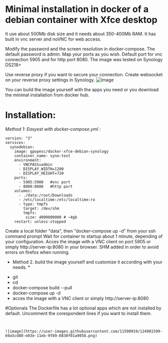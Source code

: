 # Minimal installation in docker of a debian container with Xfce desktop

It use about 500Mb disk size and it needs about 350-400Mb RAM.
It has built in vnc server and noVNC for web access.

Modify the password and the screen resolution in docker-compose. The default password is admin.
Map your ports as you wish. Default port for vnc connection 5905 and for http port 8080.
The image was tested on Synology DS218+

Use reverse proxy if you want to secure your connection. Create websocket on your reverse proxy settings in Synology.
![image](https://user-images.githubusercontent.com/11590919/124982716-b4741500-e03f-11eb-968d-99a0c4ae46f7.png)


You can build the image yourself with the apps you need or you download the minimal installation from docker hub.

# Installation: 

*Method 1: Easyest with docker-compose.yml :*

```
version: "3"
services:
  synodebian:
    image: gpopesc/docker-xfce-debian-synology
    container_name: syno-test
    environment:
      - VNCPASS=admin
      - DISPLAY_WIDTH=1200
      - DISPLAY_HEIGHT=720
    ports:
      - 5905:5900   #vnc port
      - 8080:8080   #http port
    volumes:
      - ./data:/root/Downloads
      - /etc/localtime:/etc/localtime:ro
      - type: tmpfs
        target: /dev/shm
        tmpfs:
         size: 4000000000 # ~4gb
    restart: unless-stopped
```
Create a local folder "data", then "docker-compose up -d" from your ssh command prompt
Wait for container to startup about 1 minute, depending of your configuration.
Acces the image with a VNC client on port 5905 or simply http://server-ip:8080 in your browser.
SHM added in order to avoid errors on firefox when running.

* Method 2. build the image yourself and customize it according with your needs. *

 - git
 - cd 
 - docker-compose build --pull
 - docker-compose up -d
 - acces the image with a VNC client or simply http://server-ip:8080

#Optionals
The Dockerfile has a lot optional apps which are not installed by default.
Uncomment the corespondent lines if you want to install them.

```


![image](https://user-images.githubusercontent.com/11590919/124981599-69a5cd80-e03e-11eb-9f89-0830f01a9058.png)

 

